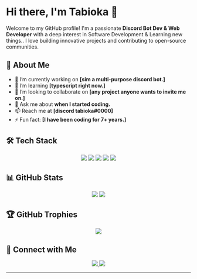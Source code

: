# Hi there, I'm Tabioka 👋

Welcome to my GitHub profile! I'm a passionate **Discord Bot Dev & Web Developer** with a deep interest in Software Development & Learning new things.. I love building innovative projects and contributing to open-source communities.

## 🚀 About Me
- 🔭 I’m currently working on **[sim a multi-purpose discord bot.]**
- 🌱 I’m learning **[typescript right now.]**
- 👯 I’m looking to collaborate on **[any project anyone wants to invite me on.]**
- 💬 Ask me about **when I started coding.**
- 📫 Reach me at **[discord tabioka#0000]**
- ⚡ Fun fact: **[I have been coding for 7+ years.]**

## 🛠️ Tech Stack
<p align="center">
  <img src="https://img.shields.io/badge/Python-3776AB?style=for-the-badge&logo=python&logoColor=white"/>
  <img src="https://img.shields.io/badge/JavaScript-F7DF1E?style=for-the-badge&logo=javascript&logoColor=black"/>
  <img src="https://img.shields.io/badge/React-61DAFB?style=for-the-badge&logo=react&logoColor=black"/>
  <img src="https://img.shields.io/badge/Node.js-339933?style=for-the-badge&logo=nodedotjs&logoColor=white"/>
  <img src="https://img.shields.io/badge/Docker-2496ED?style=for-the-badge&logo=docker&logoColor=white"/>
</p>

## 📊 GitHub Stats
<p align="center">
  <img src="https://github-readme-stats.vercel.app/api?username=Tabioka&show_icons=true&theme=radical"/>
  <img src="https://github-readme-stats.vercel.app/api/top-langs/?username=Tabioka&layout=compact&theme=radical"/>
</p>

## 🏆 GitHub Trophies
<p align="center">
  <img src="https://github-profile-trophy.vercel.app/?username=Tabioka&theme=radical"/>
</p>

## 🔗 Connect with Me
<p align="center">
  <a href="https://www.linkedin.com/in/your-profile" target="_blank">
    <img src="https://img.shields.io/badge/LinkedIn-0077B5?style=for-the-badge&logo=linkedin&logoColor=white"/>
  </a>
  <a href="https://twitter.com/your-profile" target="_blank">
    <img src="https://img.shields.io/badge/Twitter-1DA1F2?style=for-the-badge&logo=twitter&logoColor=white"/>
  </a>
</p>

---

